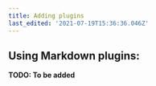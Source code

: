 ```yaml
---
title: Adding plugins
last_edited: '2021-07-19T15:36:36.046Z'
---
```




## Using Markdown plugins:

**TODO: To be added**